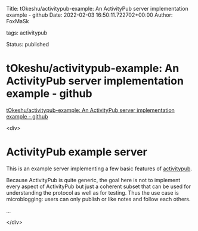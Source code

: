 Title: tOkeshu/activitypub-example: An ActivityPub server implementation example - github
Date: 2022-02-03 16:50:11.722702+00:00
Author: FoxMaSk 

tags: activitypub

Status: published





# tOkeshu/activitypub-example: An ActivityPub server implementation example - github

[tOkeshu/activitypub-example: An ActivityPub server implementation example - github](https://github.com/tOkeshu/activitypub-example)

&lt;div&gt;

[](#activitypub-example-server) ActivityPub example server 
===========================================================================================================

This is an example server implementing a few basic features of
[activitypub](https://www.w3.org/TR/activitypub/).

Because ActivityPub is quite generic, the goal here is not to implement
every aspect of ActivityPub but just a coherent subset that can be used
for understanding the protocol as well as for testing. Thus the use case
is microblogging: users can only publish or like notes and follow each
others.

...

&lt;/div&gt;